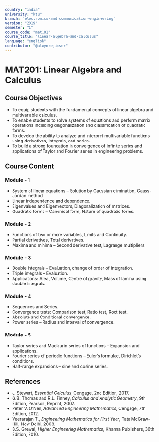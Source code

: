 ```yaml
---
country: "india"
university: "ktu"
branch: "electronics-and-communication-engineering"
version: "2019"
semester: "1"
course_code: "mat101"
course_title: "linear-algebra-and-calculus"
language: "english"
contributor: "@alwynrejicser"
---
```


# MAT201: Linear Algebra and Calculus

## Course Objectives
* To equip students with the fundamental concepts of linear algebra and multivariable calculus.
* To enable students to solve systems of equations and perform matrix operations including diagonalization and classification of quadratic forms.
* To develop the ability to analyze and interpret multivariable functions using derivatives, integrals, and series.
* To build a strong foundation in convergence of infinite series and applications of Taylor and Fourier series in engineering problems.

## Course Content

### Module - 1 
* System of linear equations – Solution by Gaussian elimination, Gauss-Jordan method.
* Linear independence and dependence.
* Eigenvalues and Eigenvectors, Diagonalization of matrices.
* Quadratic forms – Canonical form, Nature of quadratic forms.

### Module - 2 
* Functions of two or more variables, Limits and Continuity.
* Partial derivatives, Total derivatives.
* Maxima and minima – Second derivative test, Lagrange multipliers.

### Module - 3 
* Double integrals – Evaluation, change of order of integration.
* Triple integrals – Evaluation.
* Applications: Area, Volume, Centre of gravity, Mass of lamina using double integrals.

### Module - 4 
* Sequences and Series.
* Convergence tests: Comparison test, Ratio test, Root test.
* Absolute and Conditional convergence.
* Power series – Radius and interval of convergence.

### Module - 5 
* Taylor series and Maclaurin series of functions – Expansion and applications.
* Fourier series of periodic functions – Euler’s formulae, Dirichlet’s conditions.
* Half-range expansions – sine and cosine series.

## References
* J. Stewart, *Essential Calculus*, Cengage, 2nd Edition, 2017.  
* G.B. Thomas and R.L. Finney, *Calculus and Analytic Geometry*, 9th Edition, Pearson, Reprint, 2002.  
* Peter V. O'Neil, *Advanced Engineering Mathematics*, Cengage, 7th Edition, 2012.  
* Veerarajan T., *Engineering Mathematics for First Year*, Tata McGraw-Hill, New Delhi, 2008.  
* B.S. Grewal, *Higher Engineering Mathematics*, Khanna Publishers, 36th Edition, 2010.
